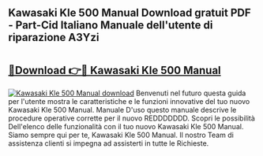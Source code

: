 ## Kawasaki Kle 500 Manual Download gratuit PDF - Part-Cid Italiano Manuale dell'utente di riparazione A3Yzi

# <h2><a href="http://dfble2.blite.top/?on=Kawasaki+Kle+500+Manual">🔗Download 👉🔴 Kawasaki Kle 500 Manual</a></h2>

[![Kawasaki Kle 500 Manual download](https://i.imgur.com/lujVjoI.png)](http://dfble2.blite.top/?on=Kawasaki+Kle+500+Manual)
Benvenuti nel futuro questa guida per l'utente mostra le caratteristiche e le funzioni innovative del tuo nuovo Kawasaki Kle 500 Manual. Manuale D'uso questo manuale descrive le procedure operative corrette per il nuovo REDDDDDDD. Scopri le possibilità Dell'elenco delle funzionalità con il tuo nuovo Kawasaki Kle 500 Manual. Siamo sempre qui per te, Kawasaki Kle 500 Manual. Il nostro Team di assistenza clienti si impegna ad assisterti in tutte le Richieste.
